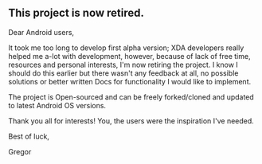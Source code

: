## This project is now retired.

Dear Android users,

It took me too long to develop first alpha version; XDA developers really helped me a-lot with development, 
however, because of lack of free time, resources and personal interests, I'm now retiring the project. I know I 
should do this earlier but there wasn't any feedback at all, no possible solutions or better written Docs for 
functionality I would like to implement. 


The project is Open-sourced and can be freely forked/cloned and updated to latest Android OS versions.

Thank you all for interests! You, the users were the inspiration I've needed.


Best of luck,

Gregor
